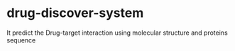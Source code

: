 # drug-discover-system
It predict the Drug-target interaction using molecular structure and proteins sequence
